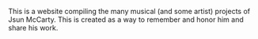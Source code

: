 This is a website compiling the many musical (and some artist) projects of Jsun McCarty. This is created as a way to remember and honor him and share his work.
